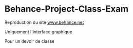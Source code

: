 # Behance-Project-Class-Exam


Reproduction du site www.behance.net

Uniquement l'interface graphique

Pour un devoir de classe
